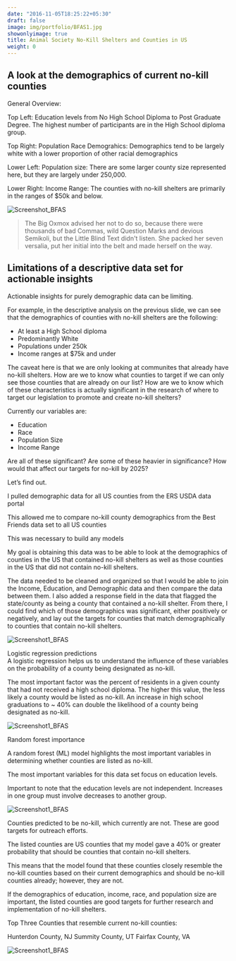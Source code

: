 ```yaml
---
date: "2016-11-05T18:25:22+05:30"
draft: false
image: img/portfolio/BFAS1.jpg
showonlyimage: true
title: Animal Society No-Kill Shelters and Counties in US
weight: 0
---
```

## A look at the demographics of current no-kill counties  


General Overview:

Top Left:
Education levels from No High School Diploma to Post Graduate Degree.
The highest number of participants are in the High School diploma group. 

Top Right:
Population Race Demograhics:
Demographics tend to be largely white with a lower proportion of other racial demographics

Lower Left:
Population size:
There are some larger county size represented here, but they are largely under 250,000.

Lower Right:
Income Range:
The counties with no-kill shelters are primarily in the ranges of $50k and below.



![Screenshot_BFAS][1]

> The Big Oxmox advised her not to do so, because there were thousands of bad Commas, wild Question Marks and devious Semikoli, but the Little Blind Text didn't listen. She packed her seven versalia, put her initial into the belt and made herself on the way.

## Limitations of a descriptive data set for actionable insights

Actionable insights for purely demographic data can be limiting.

For example, in the descriptive analysis on the previous slide, we can see that the demographics of counties with no-kill shelters are the following:  
* At least a High School diploma  
* Predominantly White  
* Populations under 250k  
* Income ranges at $75k and under  	


The caveat here is that we are only looking at communites that already have no-kill shelters. How are we to know what counties to target if we can only see those counties that are already on our list? How are we to know which of these characteristics is actually significant in the research of where to target our legislation to promote and create no-kill shelters?

Currently our variables are:  
* Education  
* Race  
* Population Size  
* Income Range  

Are all of these significant? Are some of these heavier in significance? How would that affect our targets for no-kill by 2025?  

Let’s find out.  


I pulled demographic data for all US counties from the ERS USDA data portal

This allowed me to compare no-kill county demographics from the Best Friends data set to all US counties

This was necessary to build any models


My goal is obtaining this data was to be able to look at the demographics of counties in the US that contained no-kill shelters as well as those counties in the US that did not contain no-kill shelters.  

The data needed to be cleaned and organized so that I would be able to join the Income, Education, and Demographic data and then compare the data between them.
I also added a response field in the data that flagged the state/county as being a county that contained a no-kill shelter.
From there, I could find which of those demographics was significant, either positively or negatively, and lay out the targets for counties that match demographically to counties that contain no-kill shelters.
 

![Screenshot1_BFAS][2]

Logistic regression predictions  
A logistic regression helps us to understand the influence of these variables on the probability of a county being designated as no-kill.

The most important factor was the percent of residents in a given county that had not received a high school diploma. The higher this value, the less likely a county would be listed as no-kill. An increase in high school graduations to ~ 40% can double the likelihood of a county being designated as no-kill.


![Screenshot1_BFAS][3]






Random forest importance


A random forest (ML) model highlights the most important variables in determining whether counties are listed as no-kill. 

The most important variables for this data set focus on education levels.

Important to note that the education levels are not independent. Increases in one group must involve decreases to another group.


![Screenshot1_BFAS][4]





Counties predicted to be no-kill, which currently are not. These are good targets for outreach efforts.

The listed counties are US counties that my model gave a 40% or greater probability that should be counties that contain no-kill shelters.

This means that the model found that these counties closely resemble the no-kill counties based on their current demographics and should be no-kill counties already; however, they are not. 

If the demographics of education, income, race, and population size are important, the listed counties are good targets for further research and implementation of no-kill shelters. 

Top Three Counties that resemble current no-kill counties:

Hunterdon County, NJ
Summity County, UT
Fairfax County, VA


![Screenshot1_BFAS][5]


[1]: BFAS1.jpg
[2]: BFAS2.jpg
[3]: BFAS3.jpg
[4]: BFAS4.jpg
[5]: BFAS5.jpg






